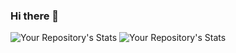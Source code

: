 ### Hi there 👋

<!--
**aribdavid/aribdavid** is a ✨ _special_ ✨ repository because its `README.md` (this file) appears on your GitHub profile.

Here are some ideas to get you started:

- 🔭 I’m currently working on ...
- 🌱 I’m currently learning ...
- 👯 I’m looking to collaborate on ...
- 🤔 I’m looking for help with ...
- 💬 Ask me about ...
- 📫 How to reach me: ...
- 😄 Pronouns: ...
- ⚡ Fun fact: ...
-->

![Your Repository's Stats](https://github-readme-stats.vercel.app/api?username=aribdavid&show_icons=true)
![Your Repository's Stats](https://github-readme-stats.vercel.app/api/top-langs/?username=aribdavid&theme=blue-green)
